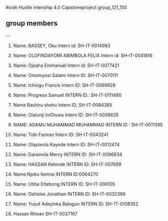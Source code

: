 #side Hustle intenship 4.0  Capstoneproject group_121_150 
## group members 
--
1. Name: BASSEY, Oku
Intern id: SH-IT-0014983

2. Name: OLOFINDAYOMI ABIMBOLA FELIX
Intern id: SH-IT-0041816

3. Name: Ojeaha Emmanuel
Intern id: SH-IT-0077421

4. Name: Omotoyosi Salami
Intern ID: SH-IT-0070111

5. Name: Ichiogu Francis
Intern ID: SH-IT-0069928

6. Name: Progress Samuel
INTERN ID.: SH-IT-0111490

7. Name Bashiru shehu 
Intern ID; SH-IT-0084385

8. Name: Olatunji IniOluwa
Intern ID: SH-IT-0036635

9. NAME: ADAMU MUHAMMAD MUHAMMAD
INTERN ID : SH-IT-0011395

10. Name: Tobi Faniran
Intern ID: SH-IT-0043241

11. Name: Olayiwola Kayode
Intern ID: SH-IT-0012474

12. Name: Daramola Mercy
INTERN ID: SH-IT-0096834

13. Name: HASSAN Kehinde
INTERN ID: SH-IT-007699

14. Name:Njoku Ikenna 
INTERN ID:0064270

15. Name: Utibe Ettebong
INTERN ID: SH-IT-006105

16. Name: Oshioke Jonathan
INTERN ID: SH-IT-0032399

17. Name: Yusuf Adeyinka Balogun
INTERN ID: SH-1T-0108352

18. Hassan Rilwan
SH-IT-0027167
